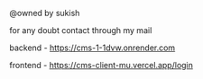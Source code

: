 @owned by sukish

for any doubt contact through my mail    

backend - <a href="/https://cms-1-1dvw.onrender.com">https://cms-1-1dvw.onrender.com</a> 

frontend -  <a href="/https://cms-client-mu.vercel.app/login">https://cms-client-mu.vercel.app/login</a>
